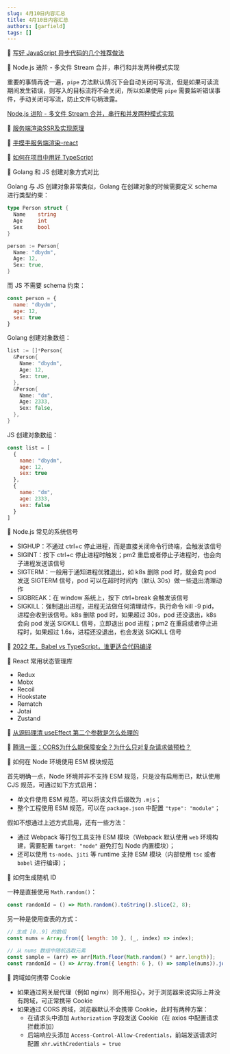 ```yaml
---
slug: 4月10日内容汇总
title: 4月10日内容汇总
authors: [garfield]
tags: []
---
```


📒 [写好 JavaScript 异步代码的几个推荐做法](https://mp.weixin.qq.com/s/XWZsKQECcsHAlE9cyqi9Eg)

📒 Node.js 进阶 - 多文件 Stream 合并，串行和并发两种模式实现

重要的事情再说一遍，`pipe` 方法默认情况下会自动关闭可写流，但是如果可读流期间发生错误，则写入的目标流将不会关闭，所以如果使用 `pipe` 需要监听错误事件，手动关闭可写流，防止文件句柄泄露。

[Node.js 进阶 - 多文件 Stream 合并，串行和并发两种模式实现](https://mp.weixin.qq.com/s/WisEGFz2yn_ZeekViofMnA)

📒 [服务端渲染SSR及实现原理](https://juejin.cn/post/7046898330000949285)

📒 [手摸手服务端渲染-react](https://mp.weixin.qq.com/s/lyff2svfHh4rdsWRL4H5uA)

📒 [如何在项目中用好 TypeScript](https://juejin.cn/post/7058868160706904078)

📒 Golang 和 JS 创建对象方式对比

Golang 与 JS 创建对象非常类似，Golang 在创建对象的时候需要定义 schema 进行类型约束：

```go
type Person struct {
  Name    string
  Age     int
  Sex     bool
}

person := Person{
  Name: "dbydm",
  Age: 12,
  Sex: true,
}
```

而 JS 不需要 schema 约束：

```js
const person = {
  name: "dbydm",
  age: 12,
  sex: true
}
```

Golang 创建对象数组：

```go
list := []*Person{
  &Person{
    Name: "dbydm",
    Age: 12,
    Sex: true,
  },
  &Person{
    Name: "dm",
    Age: 2333,
    Sex: false,
  },
}
```

JS 创建对象数组：

```js
const list = [
  {
    name: "dbydm",
    age: 12,
    sex: true
  },
  {
    name: "dm",
    age: 2333,
    sex: false
  }
]
```

📒 Node.js 常见的系统信号

- SIGHUP：不通过 ctrl+c 停止进程，而是直接关闭命令行终端，会触发该信号
- SIGINT：按下 ctrl+c 停止进程时触发；pm2 重启或者停止子进程时，也会向子进程发送该信号
- SIGTERM：一般用于通知进程优雅退出，如 k8s 删除 pod 时，就会向 pod 发送 SIGTERM 信号，pod 可以在超时时间内（默认 30s）做一些退出清理动作
- SIGBREAK：在 window 系统上，按下 ctrl+break 会触发该信号
- SIGKILL：强制退出进程，进程无法做任何清理动作，执行命令 kill -9 pid，进程会收到该信号。k8s 删除 pod 时，如果超过 30s，pod 还没退出，k8s 会向 pod 发送 SIGKILL 信号，立即退出 pod 进程；pm2 在重启或者停止进程时，如果超过 1.6s，进程还没退出，也会发送 SIGKILL 信号

📒 [2022 年，Babel vs TypeScript，谁更适合代码编译](https://mp.weixin.qq.com/s/JCIyV-_VfQ9iScd_xOuP8g)

📒 React 常用状态管理库

- Redux
- Mobx
- Recoil
- Hookstate
- Rematch
- Jotai
- Zustand

📒 [从源码理清 useEffect 第二个参数是怎么处理的](https://juejin.cn/post/7083230365027926053)

📒 [腾讯一面：CORS为什么能保障安全？为什么只对复杂请求做预检？](https://juejin.cn/post/7081539471585312805)

📒 如何在 Node 环境使用 ESM 模块规范

首先明确一点，Node 环境并非不支持 ESM 规范，只是没有启用而已，默认使用 CJS 规范，可通过如下方式启用：

- 单文件使用 ESM 规范，可以将该文件后缀改为 `.mjs`；
- 整个工程使用 ESM 规范，可以在 `package.json` 中配置 `"type": "module"`；

假如不想通过上述方式启用，还有一些方法：

- 通过 Webpack 等打包工具支持 ESM 模块（Webpack 默认使用 `web` 环境构建，需要配置 `target: "node"` 避免打包 Node 内置模块）；
- 还可以使用 `ts-node`、`jiti` 等 runtime 支持 ESM 模块（内部使用 `tsc` 或者 `babel` 进行编译）；


📒 如何生成随机 ID

一种是直接使用 `Math.random()`：

```js
const randomId = () => Math.random().toString().slice(2, 8);
```

另一种是使用查表的方式：

```js
// 生成 [0..9] 的数组
const nums = Array.from({ length: 10 }, (_, index) => index);

// 从 nums 数组中随机选取元素
const sample = (arr) => arr[Math.floor(Math.random() * arr.length)];
const randomId = () => Array.from({ length: 6 }, () => sample(nums)).join("");
```

📒 跨域如何携带 Cookie

- 如果通过网关层代理（例如 nginx）则不用担心，对于浏览器来说实际上并没有跨域，可正常携带 Cookie
- 如果通过 CORS 跨域，浏览器默认不会携带 Cookie，此时有两种方案：
  - 在请求头中添加 `Authorization` 字段发送 Cookie（在 axios 中配置请求拦截添加）
  - 后端响应头添加 `Access-Control-Allow-Credentials`，前端发送请求时配置 `xhr.withCredentials = true`
